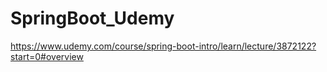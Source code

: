 # SpringBoot_Udemy
https://www.udemy.com/course/spring-boot-intro/learn/lecture/3872122?start=0#overview
